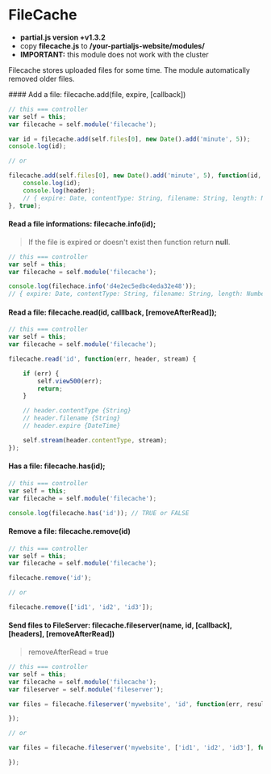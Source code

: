 # FileCache

- __partial.js version +v1.3.2__
- copy **filecache.js** to __/your-partialjs-website/modules/__
- __IMPORTANT:__ this module does not work with the cluster

Filecache stores uploaded files for some time. The module automatically removed older files.

#### Add a file: filecache.add(file, expire, [callback])

```js
// this === controller
var self = this;
var filecache = self.module('filecache');

var id = filecache.add(self.files[0], new Date().add('minute', 5));
console.log(id);

// or

filecache.add(self.files[0], new Date().add('minute', 5), function(id, header) {
	console.log(id);
	console.log(header);
	// { expire: Date, contentType: String, filename: String, length: Number, width: Number, height: Number }
}, true);
```

#### Read a file informations: filecache.info(id);

> If the file is expired or doesn't exist then function return __null__.

```js
// this === controller
var self = this;
var filecache = self.module('filecache');

console.log(filechace.info('d4e2ec5edbc4eda32e48'));
// { expire: Date, contentType: String, filename: String, length: Number, width: Number, height: Number }

```

#### Read a file: filecache.read(id, calllback, [removeAfterRead]);

```js
// this === controller
var self = this;
var filecache = self.module('filecache');

filecache.read('id', function(err, header, stream) {

	if (err) {
		self.view500(err);
		return;
	}

	// header.contentType {String}
	// header.filename {String}
	// header.expire {DateTime}

	self.stream(header.contentType, stream);
});
```

#### Has a file: filecache.has(id);

```js
// this === controller
var self = this;
var filecache = self.module('filecache');

console.log(filecache.has('id')); // TRUE or FALSE
```

#### Remove a file: filecache.remove(id)

```js
// this === controller
var self = this;
var filecache = self.module('filecache');

filecache.remove('id');

// or

filecache.remove(['id1', 'id2', 'id3']);
```

#### Send files to FileServer: filecache.fileserver(name, id, [callback], [headers], [removeAfterRead])

> removeAfterRead = true

```js
// this === controller
var self = this;
var filecache = self.module('filecache');
var fileserver = self.module('fileserver');

var files = filecache.fileserver('mywebsite', 'id', function(err, result) {

});

// or

var files = filecache.fileserver('mywebsite', ['id1', 'id2', 'id3'], function(err, result) {

});
```
